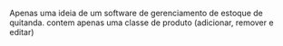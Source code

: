 Apenas uma ideia de um software de gerenciamento de estoque de quitanda.
contem apenas uma classe de produto (adicionar, remover e editar)
